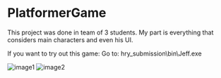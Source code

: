 # PlatformerGame
This project was done in team of 3 students. My part is everything that considers main characters and even his UI.

If you want to try out this game: Go to: hry_submission\bin\Jeff.exe

![image1](https://github.com/jordyner/PlatformerGame/blob/main/platformerImages/image1.PNG?raw=true)
![image2](https://github.com/jordyner/PlatformerGame/blob/main/platformerImages/image2.PNG?raw=true)

